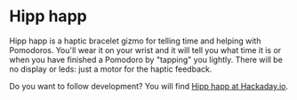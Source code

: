 # Hipp happ

Hipp happ is a haptic bracelet gizmo for telling time and helping with Pomodoros. You'll wear it on your wrist and it will tell you what time it is or when you have finished a Pomodoro by "tapping" you lightly. There will be no display or leds: just a motor for the haptic feedback.

Do you want to follow development? You will find [Hipp happ at Hackaday.io][1].

[1]: https://hackaday.io/project/12815-hipp-happ
